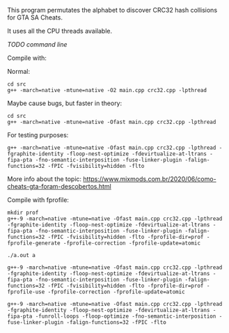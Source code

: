 This program permutates the alphabet to discover CRC32 hash collisions for GTA SA Cheats.

It uses all the CPU threads available.

*TODO command line*

Compile with:

Normal:
```
cd src
g++ -march=native -mtune=native -O2 main.cpp crc32.cpp -lpthread
```

Maybe cause bugs, but faster in theory:
```
cd src
g++ -march=native -mtune=native -Ofast main.cpp crc32.cpp -lpthread
```

For testing purposes:
```
g++ -march=native -mtune=native -Ofast main.cpp crc32.cpp -lpthread -fgraphite-identity -floop-nest-optimize -fdevirtualize-at-ltrans -fipa-pta -fno-semantic-interposition -fuse-linker-plugin -falign-functions=32 -fPIC -fvisibility=hidden -flto
```

More info about the topic: https://www.mixmods.com.br/2020/06/como-cheats-gta-foram-descobertos.html

Compile with fprofile:
```
mkdir prof
g++-9 -march=native -mtune=native -Ofast main.cpp crc32.cpp -lpthread -fgraphite-identity -floop-nest-optimize -fdevirtualize-at-ltrans -fipa-pta -fno-semantic-interposition -fuse-linker-plugin -falign-functions=32 -fPIC -fvisibility=hidden -flto -fprofile-dir=prof -fprofile-generate -fprofile-correction -fprofile-update=atomic

./a.out a

g++-9 -march=native -mtune=native -Ofast main.cpp crc32.cpp -lpthread -fgraphite-identity -floop-nest-optimize -fdevirtualize-at-ltrans -fipa-pta -fno-semantic-interposition -fuse-linker-plugin -falign-functions=32 -fPIC -fvisibility=hidden -flto -fprofile-dir=prof -fprofile-use -fprofile-correction -fprofile-update=atomic
```

```
g++-9 -march=native -mtune=native -Ofast main.cpp crc32.cpp -lpthread -fgraphite-identity -floop-nest-optimize -fdevirtualize-at-ltrans -fipa-pta -funroll-loops -floop-optimize -fno-semantic-interposition -fuse-linker-plugin -falign-functions=32 -fPIC -flto
```
